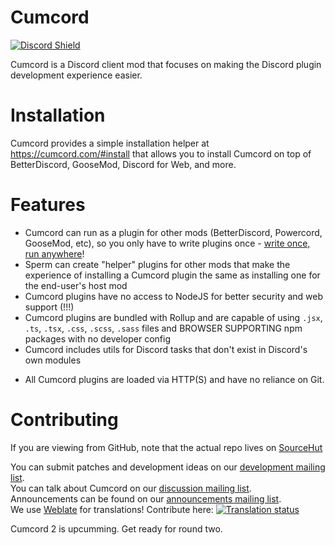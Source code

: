 # Cumcord

[![Discord Shield](https://discordapp.com/api/guilds/824921608560181258/widget.png?style=shield)](https://discord.gg/FhHQQrVs7U)

Cumcord is a Discord client mod that focuses on making the Discord plugin development experience
easier.

# Installation

Cumcord provides a simple installation helper at https://cumcord.com/#install that allows you to
install Cumcord on top of BetterDiscord, GooseMod, Discord for Web, and more.

# Features

- Cumcord can run as a plugin for other mods (BetterDiscord, Powercord, GooseMod, etc), so you only
  have to write plugins once - [write once, run anywhere](https://en.wikipedia.org/wiki/WORE)!
- Sperm can create "helper" plugins for other mods that make the experience of installing a Cumcord
  plugin the same as installing one for the end-user's host mod
- Cumcord plugins have no access to NodeJS for better security and web support (!!!)
- Cumcord plugins are bundled with Rollup and are capable of using `.jsx`, `.ts`, `.tsx`, `.css`,
  `.scss`, `.sass` files and BROWSER SUPPORTING npm packages with no developer config
- Cumcord includes utils for Discord tasks that don't exist in Discord's own modules
<!-- - Cumcord includes event handlers that will assist you in proxying multiple things (message
  creations, message deletions, message edits, profile updates, etc) -->
- All Cumcord plugins are loaded via HTTP(S) and have no reliance on Git.

# Contributing

If you are viewing from GitHub, note that the actual repo lives on
[SourceHut](https://git.sr.ht/~creatable/Cumcord)

You can submit patches and development ideas on our
[development mailing list](https://lists.sr.ht/~creatable/cumcord-devel).  
You can talk about Cumcord on our
[discussion mailing list](https://lists.sr.ht/~creatable/cumcord-discuss).  
Announcements can be found on our
[announcements mailing list](https://lists.sr.ht/~creatable/cumcord-announce).  
We use [Weblate](https://weblate.org) for translations! Contribute here:
<a href="https://hosted.weblate.org/engage/cumcord/">
<img src="https://hosted.weblate.org/widgets/cumcord/-/cumcord/287x66-black.png" alt="Translation status" />
</a>

Cumcord 2 is upcumming. Get ready for round two.
